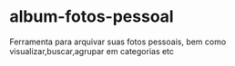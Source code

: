 album-fotos-pessoal
===================

Ferramenta para arquivar suas fotos pessoais, bem como visualizar,buscar,agrupar em categorias etc